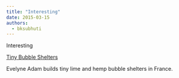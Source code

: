 ```yaml
---
title: "Interesting"
date: 2015-03-15
authors: 
  - bksubhuti
---
```


Interesting﻿

[Tiny Bubble Shelters](http://naturalhomes.org/hemplimeshelter.htm)

[](http://naturalhomes.org/hemplimeshelter.htm)

Evelyne Adam builds tiny lime and hemp bubble shelters in France.

